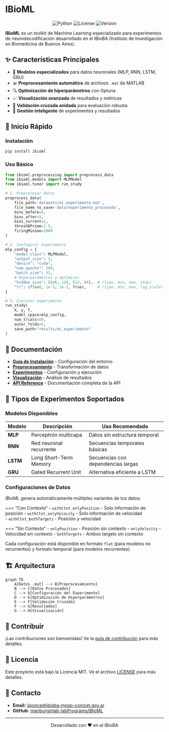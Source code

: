# IBioML

<div align="center">
  <img src="https://img.shields.io/badge/python-3.8+-blue.svg" alt="Python">
  <img src="https://img.shields.io/badge/license-MIT-green.svg" alt="License">
  <img src="https://img.shields.io/badge/version-0.1.2-orange.svg" alt="Version">
</div>

**IBioML** es un toolkit de Machine Learning especializado para experimentos de neurodecodificación desarrollado en el IBioBA (Instituto de Investigación en Biomedicina de Buenos Aires).

## ✨ Características Principales

- 🧠 **Modelos especializados** para datos neuronales (MLP, RNN, LSTM, GRU)
- 📊 **Preprocesamiento automático** de archivos `.mat` de MATLAB
- 🔍 **Optimización de hiperparámetros** con Optuna
- 📈 **Visualización avanzada** de resultados y métricas
- 🔄 **Validación cruzada anidada** para evaluación robusta
- 📁 **Gestión inteligente** de experimentos y resultados

## 🚀 Inicio Rápido

### Instalación

```bash
pip install ibioml
```

### Uso Básico

```python
from ibioml.preprocessing import preprocess_data
from ibioml.models import MLPModel
from ibioml.tuner import run_study

# 1. Preprocesar datos
preprocess_data(
    file_path='datasets/mi_experimento.mat',
    file_name_to_save='data/experimento_procesado',
    bins_before=5,
    bins_after=5,
    bins_current=1,
    threshDPrime=2.5,
    firingMinimo=1000
)

# 2. Configurar experimento
mlp_config = {
    "model_class": MLPModel,
    "output_size": 1,
    "device": "cuda",
    "num_epochs": 200,
    "batch_size": 32,
    # Hiperparámetros a optimizar
    "hidden_size": (int, 128, 512, 64),  # (tipo, min, max, step)
    "lr": (float, 1e-5, 1e-2, True),     # (tipo, min, max, log_scale)
}

# 3. Ejecutar experimento
run_study(
    X, y, T,
    model_space=mlp_config,
    num_trials=50,
    outer_folds=5,
    save_path="results/mi_experimento"
)
```

## 📖 Documentación

- **[Guía de Instalación](installation.md)** - Configuración del entorno
- **[Preprocesamiento](preprocessing.md)** - Transformación de datos
- **[Experimentos](experiments.md)** - Configuración y ejecución
- **[Visualización](visualization.md)** - Análisis de resultados
- **[API Reference](api/models.md)** - Documentación completa de la API

## 🔬 Tipos de Experimentos Soportados

### Modelos Disponibles

| Modelo | Descripción | Uso Recomendado |
|--------|-------------|-----------------|
| **MLP** | Perceptrón multicapa | Datos sin estructura temporal |
| **RNN** | Red neuronal recurrente | Secuencias temporales básicas |
| **LSTM** | Long Short-Term Memory | Secuencias con dependencias largas |
| **GRU** | Gated Recurrent Unit | Alternativa eficiente a LSTM |

### Configuraciones de Datos

IBioML genera automáticamente múltiples variantes de tus datos:

=== "Con Contexto"
    - `withCtxt_onlyPosition` - Solo información de posición
    - `withCtxt_onlyVelocity` - Solo información de velocidad  
    - `withCtxt_bothTargets` - Posición y velocidad

=== "Sin Contexto"
    - `onlyPosition` - Posición sin contexto
    - `onlyVelocity` - Velocidad sin contexto
    - `bothTargets` - Ambos targets sin contexto

Cada configuración está disponible en formato `flat` (para modelos no recurrentes) y formato temporal (para modelos recurrentes).

## 🏗️ Arquitectura

```mermaid
graph TD
    A[Datos .mat] --> B[Preprocesamiento]
    B --> C[Datos Procesados]
    C --> D[Configuración del Experimento]
    D --> E[Optimización de Hiperparámetros]
    E --> F[Validación Cruzada]
    F --> G[Resultados]
    G --> H[Visualización]
```

## 🤝 Contribuir

¡Las contribuciones son bienvenidas! Ve la [guía de contribución](contributing.md) para más detalles.

## 📄 Licencia

Este proyecto está bajo la Licencia MIT. Ve el archivo [LICENSE](https://github.com/mariburginlab-labPrograms/IBioML/blob/main/LICENSE) para más detalles.

## 📧 Contacto

- **Email:** [jiponce@ibioba-mpsp-conicet.gov.ar](mailto:jiponce@ibioba-mpsp-conicet.gov.ar)
- **GitHub:** [mariburginlab-labPrograms/IBioML](https://github.com/mariburginlab-labPrograms/IBioML)

---

<div align="center">
  Desarrollado con ❤️ en el IBioBA
</div>
